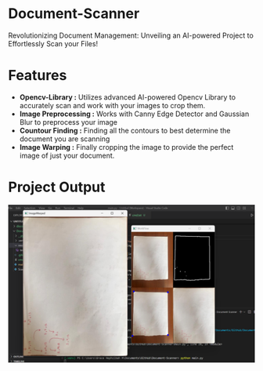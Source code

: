 # Document-Scanner
Revolutionizing Document Management: Unveiling an AI-powered Project to Effortlessly Scan your Files!

# Features
- **Opencv-Library :** Utilizes advanced AI-powered Opencv Library to accurately scan and work with your images to crop them. 
- **Image Preprocessing :** Works with Canny Edge Detector and Gaussian Blur to preprocess your image
- **Countour Finding :** Finding all the contours to best determine the document you are scanning
- **Image Warping :** Finally cropping the image to provide the perfect image of just your document. 

# Project Output
<img src = "https://github.com/Grace-Hephzibah/Document-Scanner/blob/main/Screenshots/img.png"/>
